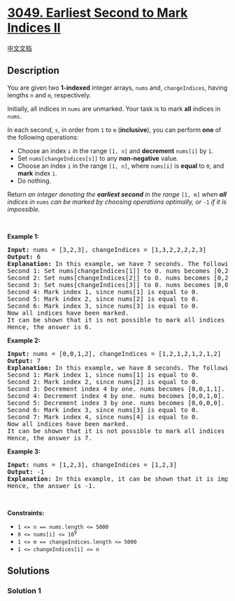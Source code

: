# [3049. Earliest Second to Mark Indices II](https://leetcode.com/problems/earliest-second-to-mark-indices-ii)

[中文文档](/solution/3000-3099/3049.Earliest%20Second%20to%20Mark%20Indices%20II/README.md)

<!-- tags: -->

## Description

<p>You are given two <strong>1-indexed</strong> integer arrays, <code>nums</code> and, <code>changeIndices</code>, having lengths <code>n</code> and <code>m</code>, respectively.</p>

<p>Initially, all indices in <code>nums</code> are unmarked. Your task is to mark <strong>all</strong> indices in <code>nums</code>.</p>

<p>In each second, <code>s</code>, in order from <code>1</code> to <code>m</code> (<strong>inclusive</strong>), you can perform <strong>one</strong> of the following operations:</p>

<ul>
	<li>Choose an index <code>i</code> in the range <code>[1, n]</code> and <strong>decrement</strong> <code>nums[i]</code> by <code>1</code>.</li>
	<li>Set <code>nums[changeIndices[s]]</code> to any <strong>non-negative</strong> value.</li>
	<li>Choose an index <code>i</code> in the range <code>[1, n]</code>, where <code>nums[i]</code> is <strong>equal</strong> to <code>0</code>, and <strong>mark</strong> index <code>i</code>.</li>
	<li>Do nothing.</li>
</ul>

<p>Return <em>an integer denoting the <strong>earliest second</strong> in the range </em><code>[1, m]</code><em> when <strong>all</strong> indices in </em><code>nums</code><em> can be marked by choosing operations optimally, or </em><code>-1</code><em> if it is impossible.</em></p>

<p>&nbsp;</p>
<p><strong class="example">Example 1:</strong></p>

<pre>
<strong>Input:</strong> nums = [3,2,3], changeIndices = [1,3,2,2,2,2,3]
<strong>Output:</strong> 6
<strong>Explanation:</strong> In this example, we have 7 seconds. The following operations can be performed to mark all indices:
Second 1: Set nums[changeIndices[1]] to 0. nums becomes [0,2,3].
Second 2: Set nums[changeIndices[2]] to 0. nums becomes [0,2,0].
Second 3: Set nums[changeIndices[3]] to 0. nums becomes [0,0,0].
Second 4: Mark index 1, since nums[1] is equal to 0.
Second 5: Mark index 2, since nums[2] is equal to 0.
Second 6: Mark index 3, since nums[3] is equal to 0.
Now all indices have been marked.
It can be shown that it is not possible to mark all indices earlier than the 6th second.
Hence, the answer is 6.
</pre>

<p><strong class="example">Example 2:</strong></p>

<pre>
<strong>Input:</strong> nums = [0,0,1,2], changeIndices = [1,2,1,2,1,2,1,2]
<strong>Output:</strong> 7
<strong>Explanation:</strong> In this example, we have 8 seconds. The following operations can be performed to mark all indices:
Second 1: Mark index 1, since nums[1] is equal to 0.
Second 2: Mark index 2, since nums[2] is equal to 0.
Second 3: Decrement index 4 by one. nums becomes [0,0,1,1].
Second 4: Decrement index 4 by one. nums becomes [0,0,1,0].
Second 5: Decrement index 3 by one. nums becomes [0,0,0,0].
Second 6: Mark index 3, since nums[3] is equal to 0.
Second 7: Mark index 4, since nums[4] is equal to 0.
Now all indices have been marked.
It can be shown that it is not possible to mark all indices earlier than the 7th second.
Hence, the answer is 7.
</pre>

<p><strong class="example">Example 3:</strong></p>

<pre>
<strong>Input:</strong> nums = [1,2,3], changeIndices = [1,2,3]
<strong>Output:</strong> -1
<strong>Explanation: </strong>In this example, it can be shown that it is impossible to mark all indices, as we don&#39;t have enough seconds. 
Hence, the answer is -1.
</pre>

<p>&nbsp;</p>
<p><strong>Constraints:</strong></p>

<ul>
	<li><code>1 &lt;= n == nums.length &lt;= 5000</code></li>
	<li><code>0 &lt;= nums[i] &lt;= 10<sup>9</sup></code></li>
	<li><code>1 &lt;= m == changeIndices.length &lt;= 5000</code></li>
	<li><code>1 &lt;= changeIndices[i] &lt;= n</code></li>
</ul>

## Solutions

### Solution 1

<!-- tabs:start -->

```python

```

```java

```

```cpp

```

```go

```

<!-- tabs:end -->

<!-- end -->
